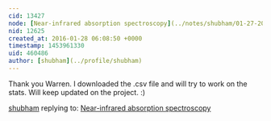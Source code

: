 ```yaml
---
cid: 13427
node: [Near-infrared absorption spectroscopy](../notes/shubham/01-27-2016/near-infrared-absorption-spectroscopy)
nid: 12625
created_at: 2016-01-28 06:08:50 +0000
timestamp: 1453961330
uid: 460486
author: [shubham](../profile/shubham)
---
```


Thank you Warren. I downloaded the .csv file and will try to work on the stats. Will keep updated on the project. :)


[shubham](../profile/shubham) replying to: [Near-infrared absorption spectroscopy](../notes/shubham/01-27-2016/near-infrared-absorption-spectroscopy)

